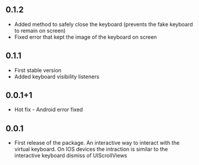 ## 0.1.2
* Added method to safely close the keyboard (prevents the fake keyboard to remain on screen)
* Fixed error that kept the image of the keyboard on screen

## 0.1.1
* First stable version
* Added keyboard visibility listeners

## 0.0.1+1

* Hot fix - Android error fixed

## 0.0.1

* First release of the package. 
An interactive way to interact with the virtual keyboard. 
On IOS devices the intraction is similar to the interactive keyboard dismiss of UIScrollViews 
